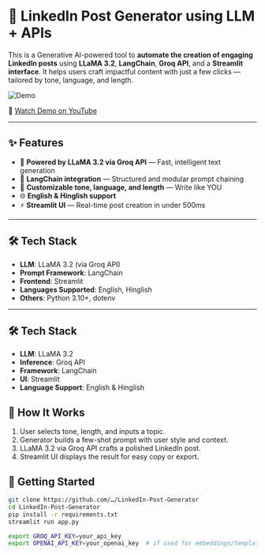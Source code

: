 # 🚀 LinkedIn Post Generator using LLM + APIs

This is a Generative AI-powered tool to **automate the creation of engaging LinkedIn posts** using **LLaMA 3.2**, **LangChain**, **Groq API**, and a **Streamlit interface**. It helps users craft impactful content with just a few clicks — tailored by tone, language, and length.

![Demo](https://img.youtube.com/vi/qZ_J-Xg0QM4/0.jpg)

🔗 [Watch Demo on YouTube](https://www.youtube.com/watch?v=qZ_J-Xg0QM4)

---

## ✨ Features

- 🧠 **Powered by LLaMA 3.2 via Groq API** — Fast, intelligent text generation
- 🔗 **LangChain integration** — Structured and modular prompt chaining
- 🎯 **Customizable tone, language, and length** — Write like YOU
- 🌐 **English & Hinglish support**
- ⚡ **Streamlit UI** — Real-time post creation in under 500ms

---

## 🛠️ Tech Stack

- **LLM**: LLaMA 3.2 (via Groq API)
- **Prompt Framework**: LangChain
- **Frontend**: Streamlit
- **Languages Supported**: English, Hinglish
- **Others**: Python 3.10+, dotenv

---

## 🛠️ Tech Stack

- **LLM**: LLaMA 3.2
- **Inference**: Groq API
- **Framework**: LangChain
- **UI**: Streamlit
- **Language Support**: English & Hinglish

## 🧠 How It Works

1. User selects tone, length, and inputs a topic.
2. Generator builds a few-shot prompt with user style and context.
3. LLaMA 3.2 via Groq API crafts a polished LinkedIn post.
4. Streamlit UI displays the result for easy copy or export.

## 🚀 Getting Started

```bash
git clone https://github.com/…/LinkedIn-Post-Generator
cd LinkedIn-Post-Generator
pip install -r requirements.txt
streamlit run app.py

export GROQ_API_KEY=your_api_key
export OPENAI_API_KEY=your_openai_key  # if used for embeddings/templates
